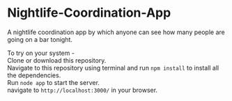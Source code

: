 # Nightlife-Coordination-App
A nightlife coordination app by which anyone can see how many people are going on a bar tonight.  
  
To try on your system -  
Clone or download this repository.  
Navigate to this repository using terminal and run `npm install` to install all the dependencies.  
Run `node app` to start the server.  
navigate to `http://localhost:3000/` in your browser.  
